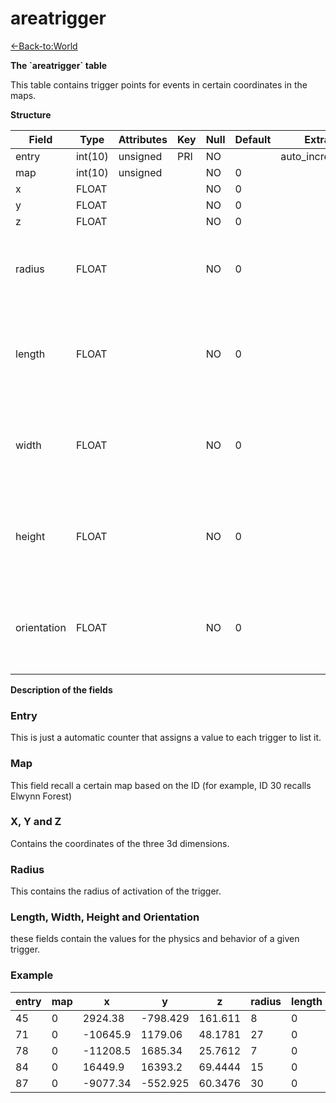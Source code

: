 # areatrigger

[<-Back-to:World](database-world.md)

**The \`areatrigger\` table**

This table contains trigger points for events in certain coordinates in the maps.

**Structure**

| Field       | Type    | Attributes | Key | Null | Default | Extra          | Comment                                              |
|-------------|---------|------------|-----|------|---------|----------------|------------------------------------------------------|
| entry       | int(10) | unsigned   | PRI | NO   |         | auto_increment |                                                      |
| map         | int(10) | unsigned   |     | NO   | 0       |                |                                                      |
| x           | FLOAT   |            |     | NO   | 0       |                |                                                      |
| y           | FLOAT   |            |     | NO   | 0       |                |                                                      |
| z           | FLOAT   |            |     | NO   | 0       |                |                                                      |
| radius      | FLOAT   |            |     | NO   | 0       |                | Seems to be a box of size yards with center at x,y,z |
| length      | FLOAT   |            |     | NO   | 0       |                | Most commonly used when size is 0, but not always    |
| width       | FLOAT   |            |     | NO   | 0       |                | Most commonly used when size is 0, but not always    |
| height      | FLOAT   |            |     | NO   | 0       |                | Most commonly used when size is 0, but not always    |
| orientation | FLOAT   |            |     | NO   | 0       |                | Most commonly used when size is 0, but not always    |

**Description of the fields**

### Entry

This is just a automatic counter that assigns a value to each trigger to list it.

### Map

This field recall a certain map based on the ID (for example, ID 30 recalls Elwynn Forest)

### X, Y and Z

Contains the coordinates of the three 3d dimensions.

### Radius

This contains the radius of activation of the trigger.

### Length, Width, Height and Orientation

these fields contain the values for the physics and behavior of a given trigger.

### Example

| entry | map | x        | y        | z       | radius | length | width | height | orientation |
|-------|-----|----------|----------|---------|--------|--------|-------|--------|-------------|
| 45    | 0   | 2924.38  | -798.429 | 161.611 | 8      | 0      | 0     | 0      | 0           |
| 71    | 0   | -10645.9 | 1179.06  | 48.1781 | 27     | 0      | 0     | 0      | 0           |
| 78    | 0   | -11208.5 | 1685.34  | 25.7612 | 7      | 0      | 0     | 0      | 0           |
| 84    | 0   | 16449.9  | 16393.2  | 69.4444 | 15     | 0      | 0     | 0      | 0           |
| 87    | 0   | -9077.34 | -552.925 | 60.3476 | 30     | 0      | 0     | 0      | 0           |
